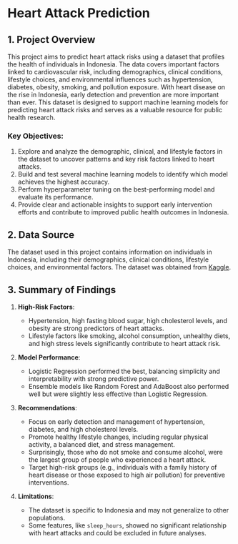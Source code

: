 # Heart Attack Prediction

## 1. Project Overview
This project aims to predict heart attack risks using a dataset that profiles the health of individuals in Indonesia. The data covers important factors linked to cardiovascular risk, including demographics, clinical conditions, lifestyle choices, and environmental influences such as hypertension, diabetes, obesity, smoking, and pollution exposure. With heart disease on the rise in Indonesia, early detection and prevention are more important than ever. This dataset is designed to support machine learning models for predicting heart attack risks and serves as a valuable resource for public health research.

### Key Objectives:

1. Explore and analyze the demographic, clinical, and lifestyle factors in the dataset to uncover patterns and key risk factors linked to heart attacks.
2. Build and test several machine learning models to identify which model achieves the highest accuracy.
3. Perform hyperparameter tuning on the best-performing model and evaluate its performance.
4. Provide clear and actionable insights to support early intervention efforts and contribute to improved public health outcomes in Indonesia.

## 2. Data Source

The dataset used in this project contains information on individuals in Indonesia, including their demographics, clinical conditions, lifestyle choices, and environmental factors. The dataset was obtained from [Kaggle](https://www.kaggle.com/datasets/ankushpanday2/heart-attack-prediction-in-indonesia).

## 3. Summary of Findings

1. **High-Risk Factors**:
     - Hypertension, high fasting blood sugar, high cholesterol levels, and obesity are strong predictors of heart attacks.
     - Lifestyle factors like smoking, alcohol consumption, unhealthy diets, and high stress levels significantly contribute to heart attack risk.

2. **Model Performance**:
     - Logistic Regression performed the best, balancing simplicity and interpretability with strong predictive power.
     - Ensemble models like Random Forest and AdaBoost also performed well but were slightly less effective than Logistic Regression.

3. **Recommendations**:
     - Focus on early detection and management of hypertension, diabetes, and high cholesterol levels.
     - Promote healthy lifestyle changes, including regular physical activity, a balanced diet, and stress management.
     - Surprisingly, those who do not smoke and consume alcohol, were the largest group of people who experienced a heart attack.
     - Target high-risk groups (e.g., individuals with a family history of heart disease or those exposed to high air pollution) for preventive interventions.

4. **Limitations**:
     - The dataset is specific to Indonesia and may not generalize to other populations.
     - Some features, like `sleep_hours`, showed no significant relationship with heart attacks and could be excluded in future analyses.
